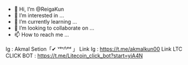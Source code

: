 - 👋 Hi, I’m @ReigaKun
- 👀 I’m interested in ...
- 🌱 I’m currently learning ...
- 💞️ I’m looking to collaborate on ...
- 📫 How to reach me ...

<!---
ReigaKun/ReigaKun is a ✨ special ✨ repository because its `README.md` (this file) appears on your GitHub profile.
You can click the Preview link to take a look at your changes.
--->

Ig : Akmal Setion「✔ ᵛᵉʳᶦᶠᶦᵉᵈ 」
Link Ig : https://t.me/akmalkun00
Link LTC CLICK BOT : https://t.me/Litecoin_click_bot?start=yiA4N
